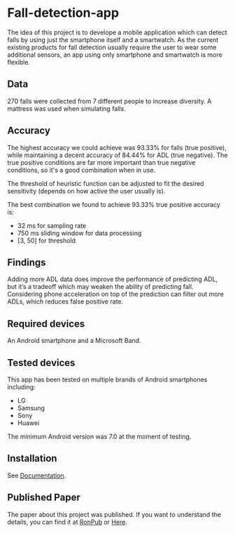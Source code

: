 # Fall-detection-app

The idea of this project is to develope a mobile application which can detect falls by using just the smartphone itself and a smartwatch. As the current existing products for fall detection usually require the user to wear some additional sensors, an app using only smartphone and smartwatch is more flexible.

## Data
270 falls were collected from 7 different people to increase diversity. A mattress was used when simulating falls.

## Accuracy
The highest accuracy we could achieve was 93.33% for falls (true positive), while maintaining a decent accuracy of 84.44% for ADL (true negative). The true positive conditions are far more important than true negative conditions, so it's a good combination when in use.

The threshold of heuristic function can be adjusted to fit the desired sensitivity (depends on how active the user usually is).

The best combination we found to achieve 93.33% true positive accuracy is:
- 32 ms for sampling rate
- 750 ms sliding window for data processing
- [3, 50] for threshold

## Findings
Adding more ADL data does improve the performance of predicting ADL, but it’s a tradeoff which may weaken the ability of predicting fall.
Considering phone acceleration on top of the prediction can filter out more ADLs, which reduces false positive rate. 


## Required devices
An Android smartphone and a Microsoft Band.

## Tested devices
This app has been tested on multiple brands of Android smartphones including:
- LG
- Samsung
- Sony
- Huawei

The minimum Android version was 7.0 at the moment of testing.

## Installation
See [Documentation](Documentation/FallDetection_Guide_2017.pdf).


## Published Paper
The paper about this project was published. If you want to understand the details, you can find it at [RonPub](https://www.ronpub.com/ojiot/OJIOT_2018v4i1n07_Ngu.html) or [Here](Paper/Smartwatch-Based%20IoT%20Fall%20Detection%20Application.pdf).
